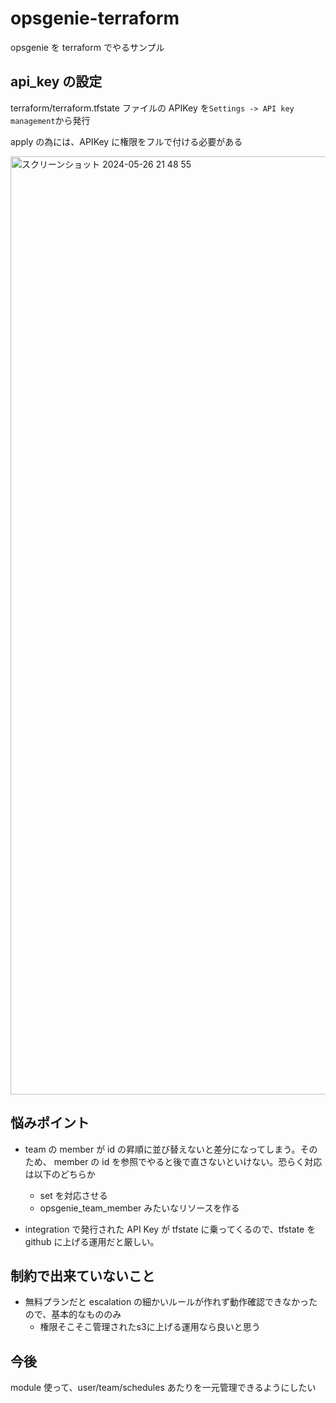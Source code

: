 # opsgenie-terraform

opsgenie を terraform でやるサンプル

## api_key の設定

terraform/terraform.tfstate ファイルの APIKey を`Settings -> API key management`から発行

apply の為には、APIKey に権限をフルで付ける必要がある

<img width="1501" alt="スクリーンショット 2024-05-26 21 48 55" src="https://github.com/tm8619/opsgenie-terraform/assets/46556788/b73d7aff-ded7-4c44-b7c0-49ec69ddf3ca">

## 悩みポイント

- team の member が id の昇順に並び替えないと差分になってしまう。そのため、 member の id を参照でやると後で直さないといけない。恐らく対応は以下のどちらか

  - set を対応させる
  - opsgenie_team_member みたいなリソースを作る

- integration で発行された API Key が tfstate に乗ってくるので、tfstate を github に上げる運用だと厳しい。

## 制約で出来ていないこと

- 無料プランだと escalation の細かいルールが作れず動作確認できなかったので、基本的なもののみ
  - 権限そこそこ管理されたs3に上げる運用なら良いと思う

## 今後

module 使って、user/team/schedules あたりを一元管理できるようにしたい
